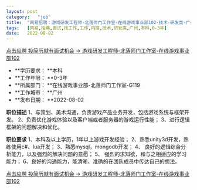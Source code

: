 ```yaml
---
layout:	post
category:	"job"
title:	"网易招聘：游戏研发工程师-北落师门工作室-在线游戏事业部102-技术-研发类-广州本科0-3年"
tags:	[网易,招聘,面试,找工作,工作,内推,技术,研发类,广州,本科,0-3年]
date:	2022-08-02
---
```


[点击应聘 投简历就有面试机会 -> 游戏研发工程师-北落师门工作室-在线游戏事业部102](http://mobile.bole.netease.com/bole/boleDetail?id=35674&employeeId=346f03c3cda5f04c&key=all)



- **学历要求： **本科
- **工作年限： **0-3年
- **所属部门： **在线游戏事业部-北落师门工作室-G119
- **工作城市： **广州
- **发布日期： **2022-08-02



**职位描述**
1、与策划、美术沟通，负责游戏产品业务开发，包括游戏系统与框架开发。
2、负责优化游戏体验以及客户端或者服务器的游戏运行性能；
3、进行逻辑框架的问题解决和优化。



**职位要求**
1、本科及以上学历，1年以上游戏开发经验；
2、熟悉unity3d开发，熟练使用c#、lua开发；
3、熟悉mysql，mongodb开发；
4、 良好的逻辑综合分析能力，以及强烈的解决问题的意愿；
5、 强烈的求知欲，和与之相适应的学习能力；
6、良好的沟通能力，能清晰、准确的在团队成员中传达自己的想法。



[点击应聘 投简历就有面试机会 -> 游戏研发工程师-北落师门工作室-在线游戏事业部102](http://mobile.bole.netease.com/bole/boleDetail?id=35674&employeeId=346f03c3cda5f04c&key=all)